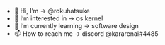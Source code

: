 - 👋 Hi, I’m -> @rokuhatsuke
- 👀 I’m interested in -> os kernel
- 🌱 I’m currently learning -> software design 
- 📫 How to reach me -> discord @kararenai#4485
